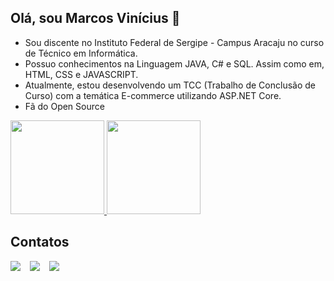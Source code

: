 ## Olá, sou Marcos Vinícius 👋

- Sou discente no Instituto Federal de Sergipe - Campus Aracaju no curso de Técnico em Informática.
- Possuo conhecimentos na Linguagem JAVA, C# e SQL. Assim como em, HTML, CSS e JAVASCRIPT.
- Atualmente, estou desenvolvendo um TCC (Trabalho de Conclusão de Curso) com a temática E-commerce utilizando ASP.NET Core.
- Fã do Open Source

<div style="display: flex; justify-content: space-between; align-content: center; align-items: center;">
  <a href="https://github.com/marcosl493">
  <img height="150em" src="https://github-readme-stats.vercel.app/api?username=marcosl493&show_icons=true&theme=algolia&include_all_commits=true&count_private=true"/>
  <img height="150em" src="https://github-readme-stats.vercel.app/api/top-langs/?username=marcosl493&layout=compact&langs_count=7&theme=algolia"/>
  </a>
</div>
<h2>Contatos</h2>
<div style="display:flex; align-items: center; grid-gap: 15px; flex-wrap: wrap">
<a href="mailto: marcosvl@protonmail.com">
    <img src="https://img.shields.io/badge/ProtonMail-8B89CC?style=for-the-badge&logo=protonmail&logoColor=white"></img>
</a>

<a href="https://t.me/marc0sl">
    <img src="https://img.shields.io/badge/Telegram-2CA5E0?style=for-the-badge&logo=telegram&logoColor=white"></img>
</a>

<a href="https://www.linkedin.com/in/marcos-vin%C3%ADcius-lima-8021ab1a1/">
    <img src="https://img.shields.io/badge/LinkedIn-0077B5?style=for-the-badge&logo=linkedin&logoColor=white"></img>
</a>

    
</div>

